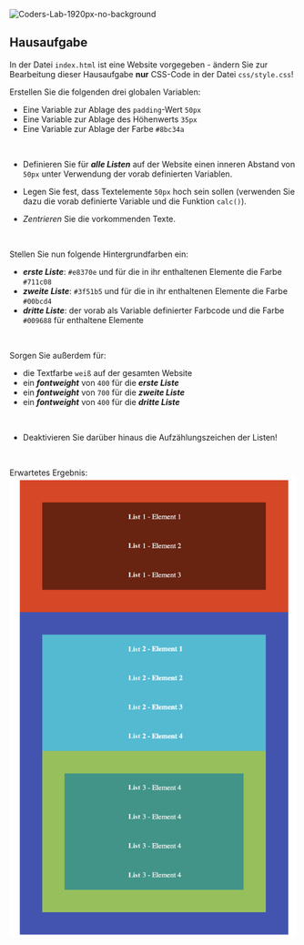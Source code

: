![Coders-Lab-1920px-no-background](https://user-images.githubusercontent.com/30623667/104709394-2cabee80-571f-11eb-9518-ea6a794e558e.png)


## Hausaufgabe

In der Datei `index.html` ist eine Website vorgegeben - ändern Sie zur Bearbeitung dieser Hausaufgabe **nur** CSS-Code
in der Datei `css/style.css`!
 

Erstellen Sie die folgenden drei globalen Variablen:
  - Eine Variable zur Ablage des `padding`-Wert `50px`
  - Eine Variable zur Ablage des Höhenwerts `35px`
  - Eine Variable zur Ablage der Farbe `#8bc34a`
  
<br>

- Definieren Sie für ***alle Listen*** auf der Website einen inneren Abstand von `50px` unter Verwendung der vorab
definierten Variablen.

- Legen Sie fest, dass Textelemente `50px` hoch sein sollen (verwenden Sie dazu die vorab definierte Variable und die 
Funktion `calc()`).

- *Zentrieren* Sie die vorkommenden Texte.

<br>

Stellen Sie nun folgende Hintergrundfarben ein:
- ***erste Liste***: `#e8370e` und für die in ihr enthaltenen Elemente die Farbe `#711c08`
- ***zweite Liste***: `#3f51b5` und für die in ihr enthaltenen Elemente die Farbe `#00bcd4`
- ***dritte Liste***: der vorab als Variable definierter Farbcode und die Farbe `#009688` für enthaltene Elemente

<br>

Sorgen Sie außerdem für:
- die Textfarbe `weiß` auf der gesamten Website
- ein ***fontweight*** von `400` für die ***erste Liste***
- ein ***fontweight*** von `700` für die ***zweite Liste***
- ein ***fontweight*** von `400` für die ***dritte Liste***

<br>

- Deaktivieren Sie darüber hinaus die Aufzählungszeichen der Listen!

<br>

Erwartetes Ergebnis:
![](images/example01.png)

